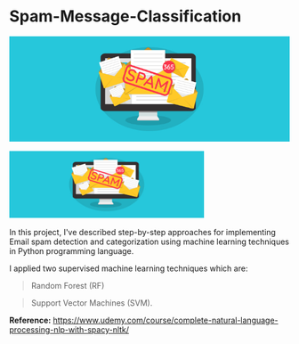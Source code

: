 # Spam-Message-Classification

![This is an image](https://github.com/naauuz/Natural-Language-Processing-NLP-with-8-Projects/blob/main/Image/spam.jpeg)

<img src="https://github.com/naauuz/Natural-Language-Processing-NLP-with-8-Projects/blob/main/Image/spam.jpeg" class="centerImage" alt="CH Logo" height="120" width="350">


In this project, I've described step-by-step approaches for implementing Email spam detection and categorization using machine learning techniques in Python programming language.

I applied two supervised machine learning techniques which are:
 
> Random Forest (RF) 

> Support Vector Machines (SVM).

**Reference:**
https://www.udemy.com/course/complete-natural-language-processing-nlp-with-spacy-nltk/

